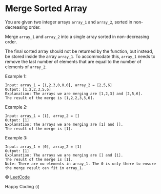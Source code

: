 # Merge Sorted Array

You are given two integer arrays `array_1` and `array_2`, sorted in non-decreasing order.

Merge `array_1` and `array_2` into a single array sorted in non-decreasing order.

The final sorted array should not be returned by the function, but instead, be stored inside the array `array_1`. To accommodate this, `array_1` needs to remove the last number of elements that are equal to the number of elements of `array_2`.

Example 1:

```
Input: array_1 = [1,2,3,0,0,0], array_2 = [2,5,6]
Output: [1,2,2,3,5,6]
Explanation: The arrays we are merging are [1,2,3] and [2,5,6].
The result of the merge is [1,2,2,3,5,6].
```

Example 2:

```
Input: array_1 = [1], array_2 = []
Output: [1]
Explanation: The arrays we are merging are [1] and [].
The result of the merge is [1].
```

Example 3:

```
Input: array_1 = [0], array_2 = [1]
Output: [1]
Explanation: The arrays we are merging are [] and [1].
The result of the merge is [1].
Note: There are no elements in array_1. The 0 is only there to ensure the merge result can fit in array_1.
```

&copy; [LeetCode](https://leetcode.com/explore/learn/card/fun-with-arrays/525/inserting-items-into-an-array/3253/)

Happy Coding :))
